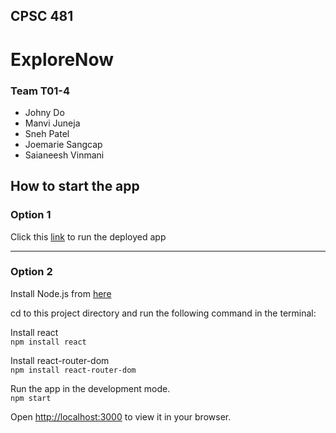 ## CPSC 481
# ExploreNow
### Team T01-4
- Johny Do
- Manvi Juneja
- Sneh Patel
- Joemarie Sangcap
- Saianeesh Vinmani

## How to start the app
### Option 1
Click this [link](https://explorenow-nine.vercel.app/) to run the deployed app

---
### Option 2
  Install Node.js from [here](https://nodejs.org/en/download/)
  
  cd to this project directory and run the following command in the terminal:
  
  Install react\
  `npm install react`
  
  Install react-router-dom\
  `npm install react-router-dom`
  
  Run the app in the development mode.\
  `npm start`
  
  Open [http://localhost:3000](http://localhost:3000) to view it in your browser.
